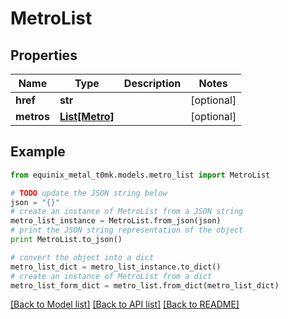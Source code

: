 # MetroList


## Properties
Name | Type | Description | Notes
------------ | ------------- | ------------- | -------------
**href** | **str** |  | [optional] 
**metros** | [**List[Metro]**](Metro.md) |  | [optional] 

## Example

```python
from equinix_metal_t0mk.models.metro_list import MetroList

# TODO update the JSON string below
json = "{}"
# create an instance of MetroList from a JSON string
metro_list_instance = MetroList.from_json(json)
# print the JSON string representation of the object
print MetroList.to_json()

# convert the object into a dict
metro_list_dict = metro_list_instance.to_dict()
# create an instance of MetroList from a dict
metro_list_form_dict = metro_list.from_dict(metro_list_dict)
```
[[Back to Model list]](../README.md#documentation-for-models) [[Back to API list]](../README.md#documentation-for-api-endpoints) [[Back to README]](../README.md)


